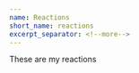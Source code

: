 ```yaml
---
name: Reactions
short_name: reactions
excerpt_separator: <!--more-->
---
```


These are my reactions
<!--more-->

